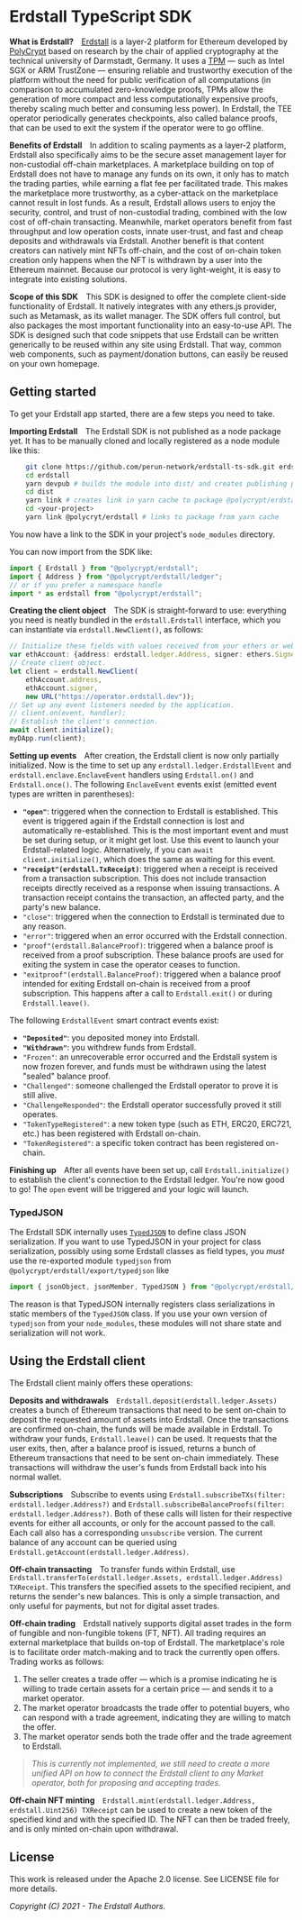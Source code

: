 # Erdstall TypeScript SDK

**What is Erdstall?**&emsp;<!--
-->[Erdstall](https://erdstall.dev) is a layer-2 platform for Ethereum developed by [PolyCrypt](https://polycry.pt) based on research by the chair of applied cryptography at the technical university of Darmstadt, Germany.
It uses a [TPM](https://en.wikipedia.org/wiki/Trusted_Platform_Module) — such as Intel SGX or ARM TrustZone — ensuring reliable and trustworthy execution of the platform without the need for public verification of all computations (in comparison to accumulated zero-knowledge proofs, TPMs allow the generation of more compact and less computationally expensive proofs, thereby scaling much better and consuming less power).
In Erdstall, the TEE operator periodically generates checkpoints, also called balance proofs, that can be used to exit the system if the operator were to go offline.

**Benefits of Erdstall**&emsp;<!--
-->In addition to scaling payments as a layer-2 platform, Erdstall also specifically aims to be the secure asset management layer for non-custodial off-chain marketplaces.
A marketplace building on top of Erdstall does not have to manage any funds on its own, it only has to match the trading parties, while earning a flat fee per facilitated trade.
This makes the marketplace more trustworthy, as a cyber-attack on the marketplace cannot result in lost funds.
As a result, Erdstall allows users to enjoy the security, control, and trust of non-custodial trading, combined with the low cost of off-chain transacting.
Meanwhile, market operators benefit from fast throughput and low operation costs, innate user-trust, and fast and cheap deposits and withdrawals via Erdstall.
Another benefit is that content creators can natively mint NFTs off-chain, and the cost of on-chain token creation only happens when the NFT is withdrawn by a user into the Ethereum mainnet.
Because our protocol is very light-weight, it is easy to integrate into existing solutions.

**Scope of this SDK**&emsp;<!--
-->This SDK is designed to offer the complete client-side functionality of Erdstall.
It natively integrates with any ethers.js provider, such as Metamask, as its wallet manager.
The SDK offers full control, but also packages the most important functionality into an easy-to-use API.
The SDK is designed such that code snippets that use Erdstall can be written generically to be reused within any site using Erdstall.
That way, common web components, such as payment/donation buttons, can easily be reused on your own homepage.

## Getting started

To get your Erdstall app started, there are a few steps you need to take.

**Importing Erdstall**&emsp;<!--
-->The Erdstall SDK is not published as a node package yet.
It has to be manually cloned and locally registered as a node module like this:
```sh
	git clone https://github.com/perun-network/erdstall-ts-sdk.git erdstall
	cd erdstall
	yarn devpub # builds the module into dist/ and creates publishing package.json
	cd dist
	yarn link # creates link in yarn cache to package @polycrypt/erdstall
	cd <your-project>
	yarn link @polycryt/erdstall # links to package from yarn cache
```
You now have a link to the SDK in your project's `node_modules` directory.

You can now import from the SDK like:
```ts
import { Erdstall } from "@polycrypt/erdstall";
import { Address } from "@polycrypt/erdstall/ledger";
// or if you prefer a namespace handle
import * as erdstall from "@polycrypt/erdstall";
```


**Creating the client object**&emsp;<!--
-->The SDK is straight-forward to use: everything you need is neatly bundled in the `erdstall.Erdstall` interface, which you can instantiate via `erdstall.NewClient()`, as follows:

```ts
// Initialize these fields with values received from your ethers or web3 setup.
var ethAccount: {address: erdstall.ledger.Address, signer: ethers.Signer};
// Create client object.
let client = erdstall.NewClient(
	ethAccount.address,
	ethAccount.signer,
	new URL("https://operator.erdstall.dev"));
// Set up any event listeners needed by the application.
// client.on(event, handler);
// Establish the client's connection.
await client.initialize();
myDApp.run(client);
```

**Setting up events**&emsp;<!--
-->After creation, the Erdstall client is now only partially initialized.
Now is the time to set up any `erdstall.ledger.ErdstallEvent` and `erdstall.enclave.EnclaveEvent` handlers using `Erdstall.on()` and `Erdstall.once()`.
The following `EnclaveEvent` events exist (emitted event types are written in parentheses):

* **`"open"`**:
		triggered when the connection to Erdstall is established.
	This event is triggered again if the Erdstall connection is lost and automatically re-established.
	This is the most important event and must be set during setup, or it might get lost.
	Use this event to launch your Erdstall-related logic.
	Alternatively, if you can `await client.initialize()`, which does the same as waiting for this event.
* **`"receipt"(erdstall.TxReceipt)`**:
		triggered when a receipt is received from a transaction subscription.
	This does not include transaction receipts directly received as a response when issuing transactions.
	A transaction receipt contains the transaction, an affected party, and the party's new balance.
* `"close"`: triggered when the connection to Erdstall is terminated due to any reason.
* `"error"`: triggered when an error occurred with the Erdstall connection.
* `"proof"(erdstall.BalanceProof)`:
		triggered when a balance proof is received from a proof subscription.
	These balance proofs are used for exiting the system in case the operator ceases to function.
* `"exitproof"(erdstall.BalanceProof)`:
		triggered when a balance proof intended for exiting Erdstall on-chain is received from a proof subscription.
	This happens after a call to `Erdstall.exit()` or during `Erdstall.leave()`.

The following `ErdstallEvent` smart contract events exist:

* **`"Deposited"`**:
		you deposited money into Erdstall.
* **`"Withdrawn"`**:
		you withdrew funds from Erdstall.
* `"Frozen"`:
		an unrecoverable error occurred and the Erdstall system is now frozen forever, and funds must be withdrawn using the latest "sealed" balance proof.
* `"Challenged"`:
		someone challenged the Erdstall operator to prove it is still alive.
* `"ChallengeResponded"`:
		the Erdstall operator successfully proved it still operates.
* `"TokenTypeRegistered"`:
		a new token type (such as ETH, ERC20, ERC721, etc.) has been registered with Erdstall on-chain.
* `"TokenRegistered"`:
		a specific token contract has been registered on-chain.


**Finishing up**&emsp;<!--
-->After all events have been set up, call `Erdstall.initialize()` to establish the client's connection to the Erdstall ledger.
You're now good to go!
The `open` event will be triggered and your logic will launch.

### TypedJSON

The Erdstall SDK internally uses [`TypedJSON`](https://github.com/JohnWeisz/TypedJSON) to define class JSON serialization.
If you want to use TypedJSON in your project for class serialization, possibly using some Erdstall classes as field types, you _must_ use the re-exported module `typedjson` from `@polycrypt/erdstall/export/typedjson` like
```ts
import { jsonObject, jsonMember, TypedJSON } from "@polycrypt/erdstall/export/typedjson";
```

The reason is that TypedJSON internally registers class serializations in static members of the `TypedJSON` class.
If you use your own version of `typedjson` from your `node_modules`, these modules will not share state and serialization will not work.

## Using the Erdstall client

The Erdstall client mainly offers these operations:

**Deposits and withdrawals**&emsp;<!--
-->`Erdstall.deposit(erdstall.ledger.Assets)` creates a bunch of Ethereum transactions that need to be sent on-chain to deposit the requested amount of assets into Erdstall.
Once the transactions are confirmed on-chain, the funds will be made available in Erdstall.
To withdraw your funds, `Erdstall.leave()` can be used.
It requests that the user exits, then, after a balance proof is issued, returns a bunch of Ethereum transactions that need to be sent on-chain immediately.
These transactions will withdraw the user's funds from Erdstall back into his normal wallet.

**Subscriptions**&emsp;<!--
-->Subscribe to events using `Erdstall.subscribeTXs(filter: erdstall.ledger.Address?)` and `Erdstall.subscribeBalanceProofs(filter: erdstall.ledger.Address?)`.
Both of these calls will listen for their respective events for either all accounts, or only for the account passed to the call.
Each call also has a corresponding `unsubscribe` version.
The current balance of any account can be queried using `Erdstall.getAccount(erdstall.ledger.Address)`.

**Off-chain transacting**&emsp;<!--
-->To transfer funds within Erdstall, use `Erdstall.transferTo(erdstall.ledger.Assets, erdstall.ledger.Address) TXReceipt`.
This transfers the specified assets to the specified recipient, and returns the sender's new balances.
This is only a simple transaction, and only useful for payments, but not for digital asset trades.

**Off-chain trading**&emsp;<!--
-->Erdstall natively supports digital asset trades in the form of fungible and non-fungible tokens (FT, NFT).
All trading requires an external marketplace that builds on-top of Erdstall.
The marketplace's role is to facilitate order match-making and to track the currently open offers.
Trading works as follows:

1. The seller creates a trade offer — which is a promise indicating he is willing to trade certain assets for a certain price — and sends it to a market operator.
2. The market operator broadcasts the trade offer to potential buyers, who can respond with a trade agreement, indicating they are willing to match the offer.
3. The market operator sends both the trade offer and the trade agreement to Erdstall.

>*This is currently not implemented, we still need to create a more unified API on how to connect the Erdstall client to any Market operator, both for proposing and accepting trades.*

**Off-chain NFT minting**&emsp;<!--
-->`Erdstall.mint(erdstall.ledger.Address, erdstall.Uint256) TXReceipt` can be used to create a new token of the specified kind and with the specified ID.
The NFT can then be traded freely, and is only minted on-chain upon withdrawal.

## License

This work is released under the Apache 2.0 license. See LICENSE file for more
details.

_Copyright (C) 2021 - The Erdstall Authors._

